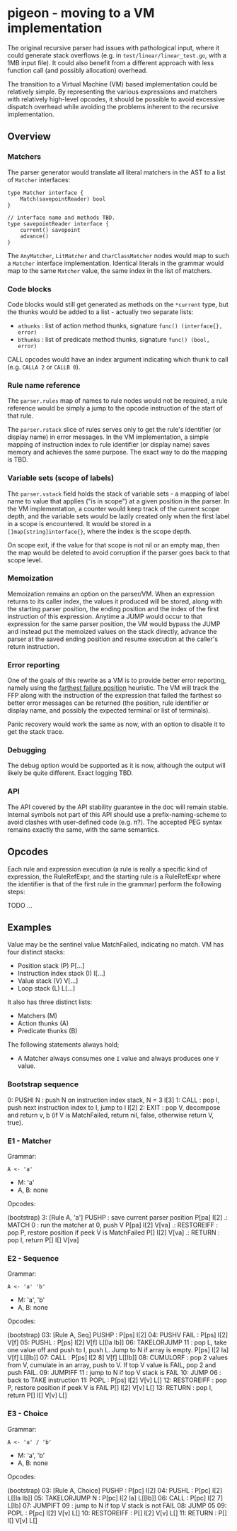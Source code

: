 # pigeon - moving to a VM implementation

The original recursive parser had issues with pathological input, where it could generate stack overflows (e.g. in `test/linear/linear_test.go`, with a 1MB input file). It could also benefit from a different approach with less function call (and possibly allocation) overhead.

The transition to a Virtual Machine (VM) based implementation could be relatively simple. By representing the various expressions and matchers with relatively high-level opcodes, it should be possible to avoid excessive dispatch overhead while avoiding the problems inherent to the recursive implementation.

## Overview

### Matchers

The parser generator would translate all literal matchers in the AST to a list of `Matcher` interfaces:

```
type Matcher interface {
    Match(savepointReader) bool
}

// interface name and methods TBD.
type savepointReader interface {
    current() savepoint
    advance()
}
```

The `AnyMatcher`, `LitMatcher` and `CharClassMatcher` nodes would map to such a `Matcher` interface implementation. Identical literals in the grammar would map to the same `Matcher` value, the same index in the list of matchers.

### Code blocks

Code blocks would still get generated as methods on the `*current` type, but the thunks would be added to a list - actually two separate lists:

* `athunks` : list of action method thunks, signature `func() (interface{}, error)`
* `bthunks` : list of predicate method thunks, signature `func() (bool, error)`

CALL opcodes would have an index argument indicating which thunk to call (e.g. `CALLA 2` or `CALLB 0`).

### Rule name reference

The `parser.rules` map of names to rule nodes would not be required, a rule reference would be simply a jump to the opcode instruction of the start of that rule.

The `parser.rstack` slice of rules serves only to get the rule's identifier (or display name) in error messages. In the VM implementation, a simple mapping of instruction index to rule identifier (or display name) saves memory and achieves the same purpose. The exact way to do the mapping is TBD.

### Variable sets (scope of labels)

The `parser.vstack` field holds the stack of variable sets - a mapping of label name to value that applies ("is in scope") at a given position in the parser. In the VM implementation, a counter would keep track of the current scope depth, and the variable sets would be lazily created only when the first label in a scope is encountered. It would be stored in a `[]map[string]interface{}`, where the index is the scope depth.

On scope exit, if the value for that scope is not nil or an empty map, then the map would be deleted to avoid corruption if the parser goes back to that scope level.

### Memoization

Memoization remains an option on the parser/VM. When an expression returns to its caller index, the values it produced will be stored, along with the starting parser position, the ending position and the index of the first instruction of this expression. Anytime a JUMP would occur to that expression for the same parser position, the VM would bypass the JUMP and instead put the memoized values on the stack directly, advance the parser at the saved ending position and resume execution at the caller's return instruction.

### Error reporting

One of the goals of this rewrite as a VM is to provide better error reporting, namely using the [farthest failure position][ffp] heuristic. The VM will track the FFP along with the instruction of the expression that failed the farthest so better error messages can be returned (the position, rule identifier or display name, and possibly the expected terminal or list of terminals).

Panic recovery would work the same as now, with an option to disable it to get the stack trace.

### Debugging

The debug option would be supported as it is now, although the output will likely be quite different. Exact logging TBD.

### API

The API covered by the API stability guarantee in the doc will remain stable. Internal symbols not part of this API should use a prefix-naming-scheme to avoid clashes with user-defined code (e.g. π?). The accepted PEG syntax remains exactly the same, with the same semantics.

## Opcodes

Each rule and expression execution (a rule is really a specific kind of expression, the RuleRefExpr, and the starting rule is a RuleRefExpr where the identifier is that of the first rule in the grammar) perform the following steps:

TODO ...

## Examples

Value may be the sentinel value MatchFailed, indicating no match. VM has four distinct stacks:

* Position stack (P) P[...]
* Instruction index stack (I) I[...]
* Value stack (V) V[...]
* Loop stack (L) L[...]

It also has three distinct lists:

* Matchers (M)
* Action thunks (A)
* Predicate thunks (B)

The following statements always hold;

* A Matcher always consumes one `I` value and always produces one `V` value.

### Bootstrap sequence

0: PUSHI N : push N on instruction index stack, N = 3 I[3]
1: CALL : pop I, push next instruction index to I, jump to I I[2]
2: EXIT : pop V, decompose and return v, b (if V is MatchFailed, return nil, false, otherwise return V, true).

### E1 - Matcher

Grammar:

```
A <- 'a'
```

* M: 'a'
* A, B: none

Opcodes:

(bootstrap)
3: [Rule A, 'a'] PUSHP : save current parser position P[pa] I[2]
.:               MATCH 0 : run the matcher at 0, push V P[pa] I[2] V[va]
.:               RESTOREIFF : pop P, restore position if peek V is MatchFailed P[] I[2] V[va]
.:               RETURN : pop I, return P[] I[] V[va]

### E2 - Sequence

Grammar:

```
A <- 'a' 'b'
```

* M: 'a', 'b'
* A, B: none

Opcodes:

(bootstrap)
03: [Rule A, Seq] PUSHP : P[ps] I[2]
04:               PUSHV FAIL : P[ps] I[2] V[f]
05:               PUSHL : P[ps] I[2] V[f] L[[Ia Ib]]
06:               TAKELORJUMP 11 : pop L, take one value off and push to I, push L. Jump to N if array is empty. P[ps] I[2 Ia] V[f] L[[Ib]]
07:               CALL : P[ps] I[2 8] V[f] L[[Ib]]
08:               CUMULORF : pop 2 values from V, cumulate in an array, push to V. If top V value is FAIL, pop 2 and push FAIL.
09:               JUMPIFF 11 : jump to N if top V stack is FAIL
10:               JUMP 06 : back to TAKE instruction
11:               POPL : P[ps] I[2] V[v] L[]
12:               RESTOREIFF : pop P, restore position if peek V is FAIL P[] I[2] V[v] L[]
13:               RETURN : pop I, return P[] I[] V[v] L[]

### E3 - Choice

Grammar:

```
A <- 'a' / 'b'
```

* M: 'a', 'b'
* A, B: none

Opcodes:

(bootstrap)
03: [Rule A, Choice] PUSHP : P[pc] I[2]
04:                  PUSHL : P[pc] I[2] L[[Ia Ib]]
05:                  TAKELORJUMP N : P[pc] I[2 Ia] L[[Ib]]
06:                  CALL : P[pc] I[2 7] L[Ib]
07:                  JUMPIFT 09 : jump to N if top V stack is not FAIL
08:                  JUMP 05
09:                  POPL : P[pc] I[2] V[v] L[]
10:                  RESTOREIFF : P[] I[2] V[v] L[]
11:                  RETURN : P[] I[] V[v] L[]

[ffp]: http://arxiv.org/abs/1405.6646

